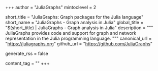 +++
author = "JuliaGraphs"
mintoclevel = 2

short_title = "JuliaGraphs: Graph packages for the Julia language"
short_name = "JuliaGraphs - Graph analysis in Julia"
global_title = "$(short_title) | JuliaGraphs - Graph analysis in Julia"
description = """
  JuliaGraphs provides code and support for graph and network representation in the Julia programming language.
  """
canonical_url = "https://juliagraphs.org"
github_url    = "https://github.com/JuliaGraphs"

generate_rss = false

content_tag   = ""
+++
